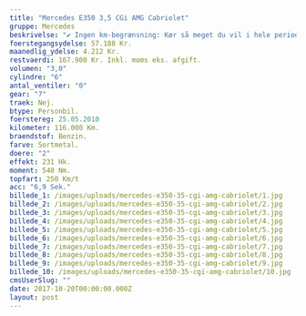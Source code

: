 ```yaml
---
title: "Mercedes E350 3,5 CGi AMG Cabriolet"
gruppe: Mercedes
beskrivelse: "✔ Ingen km-begrænsning: Kør så meget du vil i hele perioden.\n\n✔ Mulighed for garanti på bilen i hele leasingperioden: Ingen uventede. værksteds regninger.\n\n✔ Vi tilbyder forsikring med fuld kasko helt ned til 18 år.\n\n✔ Skal vi hjælpe dig med at finde drømmebilen, tilbyder vi Danmarks bedste og bedste leasingpakker.\n\n"
foerstegangsydelse: 57.188 Kr.
maanedlig_ydelse: 4.212 Kr.
restvaerdi: 167.900 Kr. Inkl. moms eks. afgift.
volumen: "3,0"
cylindre: "6"
antal_ventiler: "0"
gear: "7"
traek: Nej.
btype: Personbil.
foerstereg: 25.05.2010
kilometer: 116.000 Km.
braendstof: Benzin.
farve: Sortmetal.
doere: "2"
effekt: 231 Hk.
moment: 540 Nm.
topfart: 250 Km/t
acc: "6,9 Sek."
billede_1: /images/uploads/mercedes-e350-35-cgi-amg-cabriolet/1.jpg
billede_2: /images/uploads/mercedes-e350-35-cgi-amg-cabriolet/2.jpg
billede_3: /images/uploads/mercedes-e350-35-cgi-amg-cabriolet/3.jpg
billede_4: /images/uploads/mercedes-e350-35-cgi-amg-cabriolet/4.jpg
billede_5: /images/uploads/mercedes-e350-35-cgi-amg-cabriolet/5.jpg
billede_6: /images/uploads/mercedes-e350-35-cgi-amg-cabriolet/6.jpg
billede_7: /images/uploads/mercedes-e350-35-cgi-amg-cabriolet/7.jpg
billede_8: /images/uploads/mercedes-e350-35-cgi-amg-cabriolet/8.jpg
billede_9: /images/uploads/mercedes-e350-35-cgi-amg-cabriolet/9.jpg
billede_10: /images/uploads/mercedes-e350-35-cgi-amg-cabriolet/10.jpg
cmsUserSlug: ""
date: 2017-10-20T00:00:00.000Z
layout: post
---
```


